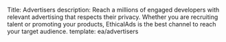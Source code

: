 Title: Advertisers
description: Reach a millions of engaged developers with relevant advertising that respects their privacy. Whether you are recruiting talent or promoting your products, EthicalAds is the best channel to reach your target audience.
template: ea/advertisers
